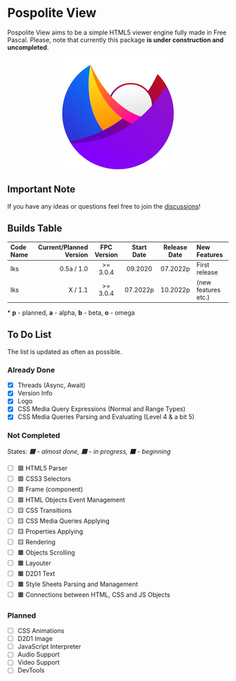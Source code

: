 # Pospolite View
Pospolite View aims to be a simple HTML5 viewer engine fully made in Free Pascal. Please, note that currently this package **is under construction and uncompleted**.

<p align="center">
  <img src="img/logo_pospolite.png" title="Pospolite View Logo">
</p>

## Important Note

If you have any ideas or questions feel free to join the [discussions](https://github.com/Matek0611/PospoliteView/discussions)!

## Builds Table

 Code Name | Current/Planned Version | FPC Version | Start Date | Release Date | New Features
:--------- | -----------------------:|:-----------:|:----------:|:------------:|:------------
Iks | 0.5a / 1.0 | >= 3.0.4 | 09.2020 | 07.2022p | First release
Iks | X / 1.1 | >= 3.0.4 | 07.2022p | 10.2022p | (new features etc.)

\* **p** - planned, **a** - alpha, **b** - beta, **o** - omega

## To Do List

The list is updated as often as possible.

### Already Done

- [x] Threads (Async, Await)
- [x] Version Info
- [x] Logo
- [x] CSS Media Query Expressions (Normal and Range Types) 
- [x] CSS Media Queries Parsing and Evaluating (Level 4 & a bit 5)

### Not Completed

States: ***🟩** - almost done, **🟨** - in progress, **🟧** - beginning*

- [ ] 🟩 HTML5 Parser 
- [ ] 🟩 CSS3 Selectors
- [ ] 🟩 Frame (component)
- [ ] 🟩 HTML Objects Event Management
- [ ] 🟨 CSS Transitions
- [ ] 🟨 CSS Media Queries Applying
- [ ] 🟨 Properties Applying
- [ ] 🟨 Rendering 
- [ ] 🟧 Objects Scrolling
- [ ] 🟧 Layouter
- [ ] 🟧 D2D1 Text
- [ ] 🟧 Style Sheets Parsing and Management
- [ ] 🟧 Connections between HTML, CSS and JS Objects

### Planned

- [ ] CSS Animations
- [ ] D2D1 Image 
- [ ] JavaScript Interpreter
- [ ] Audio Support
- [ ] Video Support
- [ ] DevTools

